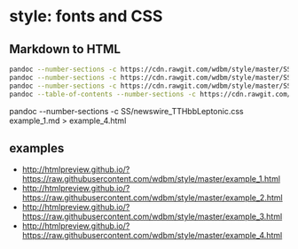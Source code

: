 # style: fonts and CSS

## Markdown to HTML

```Bash
pandoc --number-sections -c https://cdn.rawgit.com/wdbm/style/master/SS/newswire.css example_1.md > example_1.html
pandoc --number-sections -c https://cdn.rawgit.com/wdbm/style/master/SS/ATLAS_Briefings.css example_1.md > example_2.html
pandoc --number-sections -c https://cdn.rawgit.com/wdbm/style/master/SS/ATLAS_Briefings_TTHbbLeptonic.css example_1.md > example_3.html
pandoc --table-of-contents --number-sections -c https://cdn.rawgit.com/wdbm/style/master/SS/newswire_TTHbbLeptonic.css example_1.md > example_4.html
```

pandoc --number-sections -c SS/newswire_TTHbbLeptonic.css example_1.md > example_4.html

## examples

- <http://htmlpreview.github.io/?https://raw.githubusercontent.com/wdbm/style/master/example_1.html>
- <http://htmlpreview.github.io/?https://raw.githubusercontent.com/wdbm/style/master/example_2.html>
- <http://htmlpreview.github.io/?https://raw.githubusercontent.com/wdbm/style/master/example_3.html>
- <http://htmlpreview.github.io/?https://raw.githubusercontent.com/wdbm/style/master/example_4.html>
